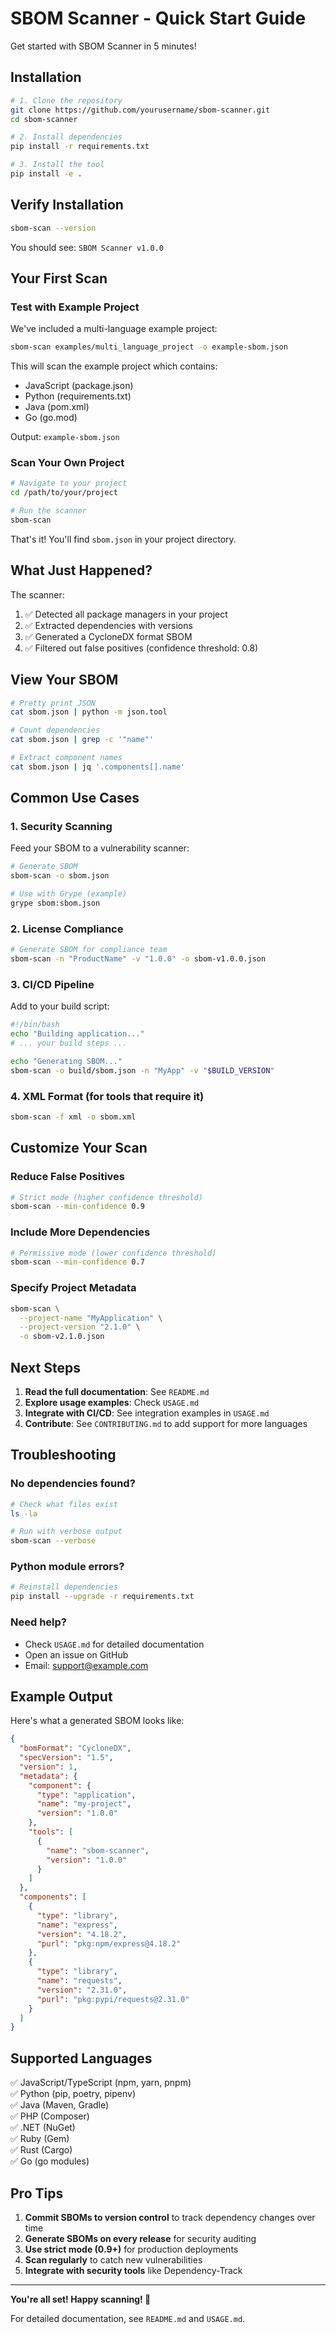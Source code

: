 # SBOM Scanner - Quick Start Guide

Get started with SBOM Scanner in 5 minutes!

## Installation

```bash
# 1. Clone the repository
git clone https://github.com/yourusername/sbom-scanner.git
cd sbom-scanner

# 2. Install dependencies
pip install -r requirements.txt

# 3. Install the tool
pip install -e .
```

## Verify Installation

```bash
sbom-scan --version
```

You should see: `SBOM Scanner v1.0.0`

## Your First Scan

### Test with Example Project

We've included a multi-language example project:

```bash
sbom-scan examples/multi_language_project -o example-sbom.json
```

This will scan the example project which contains:
- JavaScript (package.json)
- Python (requirements.txt)
- Java (pom.xml)
- Go (go.mod)

Output: `example-sbom.json`

### Scan Your Own Project

```bash
# Navigate to your project
cd /path/to/your/project

# Run the scanner
sbom-scan
```

That's it! You'll find `sbom.json` in your project directory.

## What Just Happened?

The scanner:
1. ✅ Detected all package managers in your project
2. ✅ Extracted dependencies with versions
3. ✅ Generated a CycloneDX format SBOM
4. ✅ Filtered out false positives (confidence threshold: 0.8)

## View Your SBOM

```bash
# Pretty print JSON
cat sbom.json | python -m json.tool

# Count dependencies
cat sbom.json | grep -c '"name"'

# Extract component names
cat sbom.json | jq '.components[].name'
```

## Common Use Cases

### 1. Security Scanning

Feed your SBOM to a vulnerability scanner:

```bash
# Generate SBOM
sbom-scan -o sbom.json

# Use with Grype (example)
grype sbom:sbom.json
```

### 2. License Compliance

```bash
# Generate SBOM for compliance team
sbom-scan -n "ProductName" -v "1.0.0" -o sbom-v1.0.0.json
```

### 3. CI/CD Pipeline

Add to your build script:

```bash
#!/bin/bash
echo "Building application..."
# ... your build steps ...

echo "Generating SBOM..."
sbom-scan -o build/sbom.json -n "MyApp" -v "$BUILD_VERSION"
```

### 4. XML Format (for tools that require it)

```bash
sbom-scan -f xml -o sbom.xml
```

## Customize Your Scan

### Reduce False Positives

```bash
# Strict mode (higher confidence threshold)
sbom-scan --min-confidence 0.9
```

### Include More Dependencies

```bash
# Permissive mode (lower confidence threshold)
sbom-scan --min-confidence 0.7
```

### Specify Project Metadata

```bash
sbom-scan \
  --project-name "MyApplication" \
  --project-version "2.1.0" \
  -o sbom-v2.1.0.json
```

## Next Steps

1. **Read the full documentation**: See `README.md`
2. **Explore usage examples**: Check `USAGE.md`
3. **Integrate with CI/CD**: See integration examples in `USAGE.md`
4. **Contribute**: See `CONTRIBUTING.md` to add support for more languages

## Troubleshooting

### No dependencies found?

```bash
# Check what files exist
ls -la

# Run with verbose output
sbom-scan --verbose
```

### Python module errors?

```bash
# Reinstall dependencies
pip install --upgrade -r requirements.txt
```

### Need help?

- Check `USAGE.md` for detailed documentation
- Open an issue on GitHub
- Email: support@example.com

## Example Output

Here's what a generated SBOM looks like:

```json
{
  "bomFormat": "CycloneDX",
  "specVersion": "1.5",
  "version": 1,
  "metadata": {
    "component": {
      "type": "application",
      "name": "my-project",
      "version": "1.0.0"
    },
    "tools": [
      {
        "name": "sbom-scanner",
        "version": "1.0.0"
      }
    ]
  },
  "components": [
    {
      "type": "library",
      "name": "express",
      "version": "4.18.2",
      "purl": "pkg:npm/express@4.18.2"
    },
    {
      "type": "library",
      "name": "requests",
      "version": "2.31.0",
      "purl": "pkg:pypi/requests@2.31.0"
    }
  ]
}
```

## Supported Languages

✅ JavaScript/TypeScript (npm, yarn, pnpm)  
✅ Python (pip, poetry, pipenv)  
✅ Java (Maven, Gradle)  
✅ PHP (Composer)  
✅ .NET (NuGet)  
✅ Ruby (Gem)  
✅ Rust (Cargo)  
✅ Go (go modules)

## Pro Tips

1. **Commit SBOMs to version control** to track dependency changes over time
2. **Generate SBOMs on every release** for security auditing
3. **Use strict mode (0.9+)** for production deployments
4. **Scan regularly** to catch new vulnerabilities
5. **Integrate with security tools** like Dependency-Track

---

**You're all set! Happy scanning! 🚀**

For detailed documentation, see `README.md` and `USAGE.md`.

